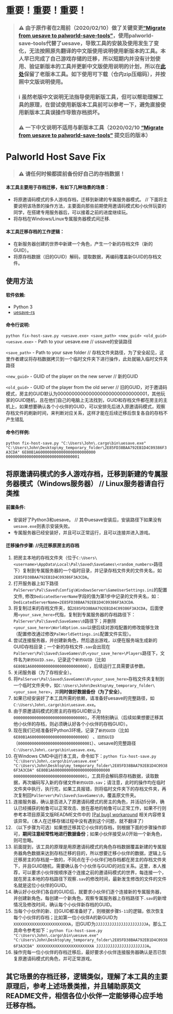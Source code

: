 # 重要！重要！重要！

> ### :warning: 由于原作者在2周前（2020/02/10）做了关键变更[“Migrate from uesave to palworld-save-tools”](https://github.com/skydiver-jay/palworld-host-save-fix/commit/d7f2cf8b9f627537d7d1c521c2ab9157f148ad9e)，使用palworld-save-tools代替了uesave，导致工具的安装及使用发生了变化，无法按照原先翻译的中文版使用说明使用新版本的工具。本人早已完成了自己游戏存储的迁移，所以短期内并没有计划使用、验证新版本的工具并更新中文版使用说明的计划，所以在[此处](https://github.com/skydiver-jay/palworld-host-save-fix/tree/%E8%80%81%E7%89%88%E6%9C%AC%E8%AE%B0%E5%BD%95)保留了老版本工具。如下使用可下载（仓内zip压缩码），并按照中文版说明使用。
> ### ℹ️ 虽然老版中文说明无法指导使用新版工具，但可以帮助理解工具的原理，在尝试使用新版本工具前可以参考一下，避免直接使用新版本工具误操作导致存档损坏。
> ### :warning: 一下中文说明不适用与新版本工具（2020/02/10 [“Migrate from uesave to palworld-save-tools”](https://github.com/skydiver-jay/palworld-host-save-fix/commit/d7f2cf8b9f627537d7d1c521c2ab9157f148ad9e) 提交后的版本）










# Palworld Host Save Fix

> ### :warning: 请任何时候都提前备份好自己的存档数据！

#### 本工具主要用于存档迁移，有如下几种场景的场景：
- 将原邀请码模式的多人游戏存档，迁移到新建的专属服务器模式。  // 下面将主要说明该场景的操作方法，主要面向那些前期使用邀请码模式和小伙伴玩耍的同学，在搭建专用服务器后，可以接着之前的进度继续玩。
- 将存档在Windows/Linux专属服务器模式间迁移.

#### 本工具迁移存档的工作逻辑：
- 在新服务器创建的世界中新建一个角色，产生一个新的存档文件（新的GUID）。
- 将原存档数据（旧的GUID）解码，提取数据，再编码覆盖新GUID的存档文件。


## 使用方法

#### 软件依赖:
- Python 3
- [uesave-rs](https://github.com/trumank/uesave-rs)

#### 命令行说明:    
`python fix-host-save.py <uesave.exe> <save_path> <new_guid> <old_guid>`    
`<uesave.exe>` - Path to your uesave.exe    // ussave的安装路径

`<save_path>` - Path to your save folder    // 存档文件夹路径，为了安全起见，这里作者建议将存档数据拷贝到一个临时文件夹下进行操作，此处就输入临时文件夹路径  

`<new_guid>` - GUID of the player on the new server    // 新的GUID

`<old_guid>` - GUID of the player from the old server  // 旧的GUID，对于邀请码模式，房主的GUID默认为00000000000000000000000000000001，其他玩家的GUID随机，且在他们自己的电脑上无法找到，GUID和存档文件都在房主的主机上，如果想要确认各个小伙伴的GUID，可以安排先后进入原邀请码模式，观察存档文件的刷新时间，来判断对应关系，这样才能在后续迁移后恢复各自的存档不产生错乱

#### 命令行样例:    
`python fix-host-save.py "C:\Users\John\.cargo\bin\uesave.exe" "C:\Users\John\Desktop\my_temporary_folder\2E85FD38BAA792EB1D4C09386F3A3CDA" 6E80B1A6000000000000000000000000 00000000000000000000000000000001`

## 将原邀请码模式的多人游戏存档，迁移到新建的专属服务器模式（Windows服务器） // Linux服务器请自行类推

#### 前置条件:
- 安装好了Python3和uesave。  // 其中uesave安装后，安装路径下如果没有`uesave.exe`则表示安装失败。
- 专属服务器已经安装好，并且可以正常运行，且可以连接并进入游戏。


#### 迁移操作步骤: //先迁移原房主的存档
1. 把房主本地的存档文件夹（位于`C:\Users\<username>\AppData\Local\Pal\Saved\SaveGames\<random_numbers>`路径下）复制到专属服务器的一个临时目录，并记录存档文件夹的文件夹名，如`2E85FD38BAA792EB1D4C09386F3A3CDA`。
2. 打开服务器上如下路径`PalServer\Pal\Saved\Config\WindowsServer\GameUserSettings.ini`的配置文件, 修改`DedicatedServerName`字段的值为第1步中记录的文件夹名，如：`DedicatedServerName=2E85FD38BAA792EB1D4C09386F3A3CDA`.
3. 将复制过来的存档文件夹，如`2E85FD38BAA792EB1D4C09386F3A3CDA`，后面使用`<your_save_here>`代指，复制到专属服务器的存档路径下：`PalServer\Pal\Saved\SaveGames\0`路径下；并删除`<your_save_here>\WorldOption.sav`以便后续对游戏配置的修改能够生效（配置修改通过修改`PalWorldSettings.ini`配置文件实现）。
4. 尝试连接服务器，并创建新角色，然后退出游戏，以便在服务端生成新的GUID存档目录；一个新的存档文件`.sav`会出现在`PalServer\Pal\Saved\SaveGames\0\<your_save_here>\Players`路径下，文件名为`新的GUID.sav`，记录这个`新的GUID`（比如`6E80B1A6000000000000000000000000`），后续运行工具需要该参数。
5. 关闭服务器（为了存档安全）。
6. 将`PalServer\Pal\Saved\SaveGames\0\<your_save_here>`存档文件夹复制到一个临时文件夹中，如`C:\Users\John\Desktop\my_temporary_folder\<your_save_here>`，并**同时做好数据备份（为了安全）**。
7. 如果已经安装好了本工具所需的依赖，请准备好uesave的完整路径，如`C:\Users\John\.cargo\bin\uesave.exe`。
8. 由于原邀请码模式的房主的存档GUID默认为`00000000000000000000000000000001`，不用特别确认（后续如果想要迁移其他小伙伴的存档，则必须确认好各个小伙伴的存档GUID）。
9. 现在我们已经准备好Python3环境，记录了`新的GUID`（比如`6E80B1A6000000000000000000000000`） 、`旧的GUID`（`00000000000000000000000000000001`）、uesave的完整路径`C:\Users\John\.cargo\bin\uesave.exe`。
10. 在Windows CMD中运行本工具，命令如下：`python fix-host-save.py "C:\Users\John\.cargo\bin\uesave.exe" "C:\Users\John\Desktop\my_temporary_folder\2E85FD38BAA792EB1D4C09386F3A3CDA" 6E80B1A6000000000000000000000000 00000000000000000000000000000001`，工具将会解码原存档数据，读取数据，再次编码写入新的存储文件`新的GUID.sav`；请注意，此时的操作均在临时文件夹中执行，执行完，如果工具报错，则将临时文件夹下的存档文件夹，再次复制回`PalServer\Pal\Saved\SaveGames\0`，覆盖原文件夹。
11. 连接服务器，确认是否进入了原邀请码模式的房主的角色，并活动5分钟，确认已经捕获的帕鲁可以正常攻击、放在基地的帕鲁可以正常工作，如果不行则参考本项目原英文版README文件中的 [\[Pal bug\] workaround](#pal-bug) 相关内容修复该异常。（本人在迁移存储过程中没有遇到这个问题，就不翻译了）
12. （以下步骤为可选）如果想迁移其它小伙伴的存档，则根据下面的步骤操作即可，**期间注意经常性地进行数据备份**；如果小伙伴接受从0开始一个新角色，则可忽略。
13. 前面提到，该工具的原理是用原邀请码模式的角色存档数据覆盖新建的专属服务器角色数据来达到存档迁移的目的，所以想要迁移小伙伴的数据，逻辑上与迁移房主的存档是一致的，不同点在于小伙伴们地存档都在房主的存档文件夹下，并且GUID随机，需要确认各个小伙伴与GUID的对应关系。这里，本人推荐，可以要求小伙伴按顺序逐个连接之前的邀请码模式的世界，每连接一个，就在房主本地的存档路径下观察`.sav`的修改时间，最新发生修改的文件的文件名就是这位小伙伴的GUID。
14. 确认好小伙伴们各自的GUID后，就要求小伙伴们逐个连接新的专属服务器，并创建新角色，每创建一个新角色，观察专属服务器上存档路径下`.sav`的新增情况及修改时间，确认每个小伙伴新存档的GUID。
15. 当每个小伙伴的新、旧GUID都准备好了，则根据步骤`5-11`的逻辑，依次恢复每个小伙伴的存档；比如第一位小伙伴A的新GUID为`XXXXXXXXXXXXXXXXXXXXXXXXA`，旧GUID为`JJJJJJJJJJJJJJJJJJJJJJA`，那么工具命令参考如下：`python fix-host-save.py "C:\Users\John\.cargo\bin\uesave.exe" "C:\Users\John\Desktop\my_temporary_folder\2E85FD38BAA792EB1D4C09386F3A3CDA" XXXXXXXXXXXXXXXXXXXXXXXXA JJJJJJJJJJJJJJJJJJJJJJA`。
16. 操作完每一位小伙伴的存档迁移后，最好要求小伙伴连接服务器确认是否已恢复原邀请码模式的角色，并可正常游戏。

## 其它场景的存档迁移，逻辑类似，理解了本工具的主要原理后，参考上述场景类推，并且辅助原英文README文件，相信各位小伙伴一定能够得心应手地迁移存档。
